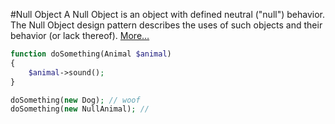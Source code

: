 #Null Object
А Null Object is an object with defined neutral ("null") behavior.
The Null Object design pattern describes the uses of such objects and their behavior (or lack thereof).
[More…](http://en.wikipedia.org/wiki/Null_Object_pattern)

```php
function doSomething(Animal $animal)
{
    $animal->sound();
}

doSomething(new Dog); // woof
doSomething(new NullAnimal); //
```
